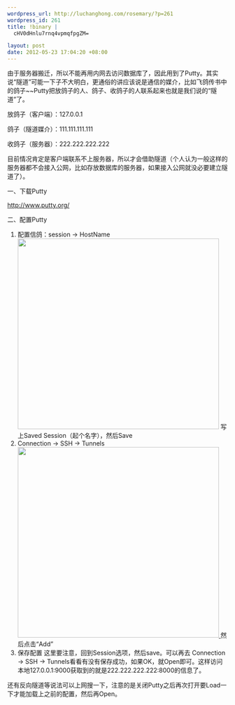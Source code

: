 ```yaml
--- 
wordpress_url: http://luchanghong.com/rosemary/?p=261
wordpress_id: 261
title: !binary |
  cHV0dHnlu7rnq4vpmqfpgZM=

layout: post
date: 2012-05-23 17:04:20 +08:00
---
```

由于服务器搬迁，所以不能再用内网去访问数据库了，因此用到了Putty。其实说“隧道”可能一下子不大明白，更通俗的讲应该说是通信的媒介，比如飞鸽传书中的鸽子~~Putty把放鸽子的人、鸽子、收鸽子的人联系起来也就是我们说的“隧道”了。

放鸽子（客户端）：127.0.0.1

鸽子（隧道媒介）：111.111.111.111

收鸽子（服务器）：222.222.222.222

目前情况肯定是客户端联系不上服务器，所以才会借助隧道（个人认为一般这样的服务器都不会接入公网，比如存放数据库的服务器，如果接入公网就没必要建立隧道了）。

一、下载Putty

<a href="http://www.putty.org/">http://www.putty.org/</a>

二、配置Putty
<ol>
	<li>配置信鸽：session -&gt; HostName
<a href="http://luchanghong.com/rosemary/wp-content/uploads/2012/05/putty1.jpg"><img class="alignnone size-full wp-image-262" title="putty1" src="http://luchanghong.com/rosemary/wp-content/uploads/2012/05/putty1.jpg" alt="" width="460" height="436" /></a>
写上Saved Session（起个名字），然后Save</li>
	<li>Connection -&gt; SSH -&gt; Tunnels
<a href="http://luchanghong.com/rosemary/wp-content/uploads/2012/05/putty21.jpg"><img class="alignnone size-full wp-image-264" title="putty2" src="http://luchanghong.com/rosemary/wp-content/uploads/2012/05/putty21.jpg" alt="" width="460" height="436" />
</a>然后点击“Add”</li>
	<li>保存配置
这里要注意，回到Session选项，然后save。可以再去 Connection -&gt; SSH -&gt; Tunnels看看有没有保存成功，如果OK，就Open即可。这样访问本地127.0.0.1:9000获取到的就是222.222.222.222:8000的信息了。</li>
</ol>
还有反向隧道等说法可以上网搜一下，注意的是关闭Putty之后再次打开要Load一下才能加载上之前的配置，然后再Open。

&nbsp;

&nbsp;

